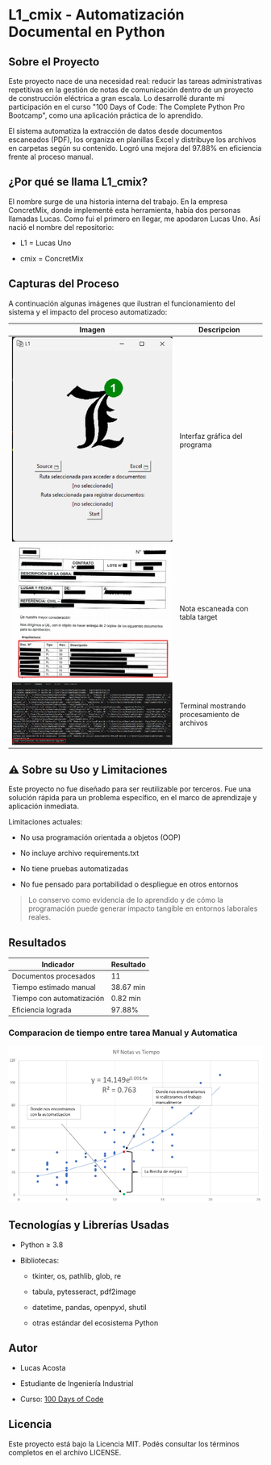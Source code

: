 # L1_cmix - Automatización Documental en Python
## Sobre el Proyecto
Este proyecto nace de una necesidad real: reducir las tareas administrativas repetitivas en la gestión de notas de comunicación dentro de un proyecto de construcción eléctrica a gran escala.
Lo desarrollé durante mi participación en el curso "100 Days of Code: The Complete Python Pro Bootcamp", como una aplicación práctica de lo aprendido.

El sistema automatiza la extracción de datos desde documentos escaneados (PDF), los organiza en planillas Excel y distribuye los archivos en carpetas según su contenido.
Logró una mejora del 97.88% en eficiencia frente al proceso manual.

## ¿Por qué se llama L1_cmix?
El nombre surge de una historia interna del trabajo. En la empresa ConcretMix, donde implementé esta herramienta, había dos personas llamadas Lucas. Como fui el primero en llegar, me apodaron Lucas Uno.
Así nació el nombre del repositorio:

- L1 = Lucas Uno

- cmix = ConcretMix

## Capturas del Proceso

A continuación algunas imágenes que ilustran el funcionamiento del sistema y el impacto del proceso automatizado:

| Imagen | Descripcion |
|-------|-------------|
| ![Interfaz del programa](f5.png)| Interfaz gráfica del programa |
| ![tabla target](f6_target.png) | Nota escaneada con tabla target |
| ![terminal con resultados](f7.png) | Terminal mostrando procesamiento de archivos |

## ⚠️ Sobre su Uso y Limitaciones
Este proyecto no fue diseñado para ser reutilizable por terceros. Fue una solución rápida para un problema específico, en el marco de aprendizaje y aplicación inmediata.

Limitaciones actuales:

- No usa programación orientada a objetos (OOP)

- No incluye archivo requirements.txt

- No tiene pruebas automatizadas

- No fue pensado para portabilidad o despliegue en otros entornos

> Lo conservo como evidencia de lo aprendido y de cómo la programación puede generar impacto tangible en entornos laborales reales.

## Resultados

| Indicador                 | Resultado |
| ------------------------- | --------- |
| Documentos procesados     | 11        |
| Tiempo estimado manual    | 38.67 min |
| Tiempo con automatización | 0.82 min  |
| Eficiencia lograda        | 97.88%    |

### Comparacion de tiempo entre tarea Manual y Automatica

![Results](f10_es.png)

## Tecnologías y Librerías Usadas
- Python ≥ 3.8

- Bibliotecas:
 
  - tkinter, os, pathlib, glob, re

  - tabula, pytesseract, pdf2image

  - datetime, pandas, openpyxl, shutil

  - otras estándar del ecosistema Python

## Autor
- Lucas Acosta

- Estudiante de Ingeniería Industrial

- Curso: [100 Days of Code](ude.my/UC-2812c6d5-4da7-421f-8051-451be99e29eb)

## Licencia
Este proyecto está bajo la Licencia MIT. Podés consultar los términos completos en el archivo LICENSE.
